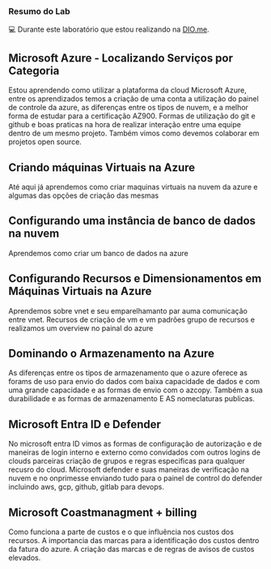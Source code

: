 
### Resumo do Lab


💻 Durante este laboratório que estou realizando na [DIO.me](https://www.dio.me/).

## Microsoft Azure - Localizando Serviços por Categoria
Estou aprendendo como utilizar a plataforma da cloud Microsoft Azure, entre os aprendizados temos a criação de uma conta a utilização do painel de controle da azure, as diferenças entre os tipos de nuvem, e a melhor forma de estudar para a certificação AZ900.
Formas de utilização do git e github e boas praticas na hora de realizar interação entre uma equipe dentro de um mesmo projeto.
Também vimos como devemos colaborar em projetos open source.

## Criando máquinas Virtuais na Azure
Até aqui já aprendemos como criar maquinas virtuais na nuvem da azure e algumas das opções de criação das mesmas

## Configurando uma instância de banco de dados na nuvem
Aprendemos como criar um banco de dados na azure

## Configurando Recursos e Dimensionamentos em Máquinas Virtuais na Azure
Aprendemos sobre vnet e seu emparelhamanto par auma comunicação entre vnet. Recursos de criação de vm e vm padrões
grupo de recursos e realizamos um overview no painal do azure

## Dominando o Armazenamento na Azure
As diferenças entre os tipos de armazenamento que o azure oferece as forams de uso para envio do dados com baixa capacidade de dados e com uma grande capacidade e as formas de envio com o azcopy.
Também a sua durabilidade e as formas de armazenamento E AS nomeclaturas publicas.

## Microsoft Entra ID e Defender
No microsoft entra ID vimos as formas de configuração de autorização e de maneiras de login interno e externo como convidados com outros logins de clouds parceiras
criação de grupos e regras especificas para qualquer recusro do cloud.
Microsoft defender e suas maneiras de verificação na nuvem e no onprimesse enviando tudo para o painel de control do defender incluindo aws, gcp, github, gitlab para devops.

## Microsoft Coastmanagment + billing
Como funciona a parte de custos e o que influência nos custos dos recursos.
A importancia das marcas para a identificação dos custos dentro da fatura do azure.
A criação das marcas e de regras de avisos de custos elevados.


